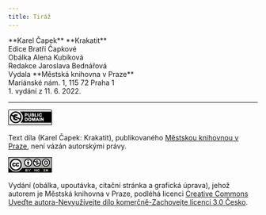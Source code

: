 ```yaml
---
title: Tiráž
---
```


<section>  
**Karel Čapek**  
**Krakatit**  
</section>  
<section>  
Edice Bratři Čapkové  
</section>  
<section>  
Obálka Alena Kubíková  
</section>  
<section>  
Redakce Jaroslava Bednářová  
</section>  
<section>  
Vydala **Městská knihovna v Praze**  
</section>  
<section>  
Mariánské nám. 1, 115 72 Praha 1  
</section>  
<section>  
</section>  
<section>  
</section>  
<section>  
</section>  
<section>  
</section>  
<section>  
</section>  
<section>  
</section>  
1. vydání z 11. 6. 2022.

***

[![](./resources/image001.jpg)](http://creativecommons.org/publicdomain/mark/1.0/deed.cs)

Text díla (Karel Čapek: Krakatit), publikovaného [Městskou knihovnou v Praze](https://www.mlp.cz/cz/), není vázán autorskými právy.

</section>

<section>

[![](./resources/image002.jpg)](http://creativecommons.org/licenses/by-nc-sa/3.0/cz/)

Vydání (obálka, upoutávka, citační stránka a grafická úprava), jehož autorem je Městská knihovna v Praze, podléhá licenci [Creative Commons Uveďte autora-Nevyužívejte dílo komerčně-Zachovejte licenci 3.0 Česko](https://creativecommons.org/licenses/by-nc-sa/3.0/cz/).

</section>

<section>